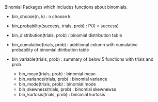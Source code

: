 Binomial Packages which includes functions about binomials.

  - bin_choose(n, k) : n choose k
  - bin_probability(success, trials, prob) : P(X = success)
  - bin_distribution(trials, prob) : binomial distribution table
  - bin_cumulative(trials, prob) : additional column with cumulative probability of binomial ditribution table
  
  - bin_variable(trials, prob) : summary of below 5 functions with trials and prob
    - bin_mean(trials, prob) : binomial mean 
    - bin_variance(trials, prob) : binomial variance
    - bin_mode(trials, prob) : binomial mode
    - bin_skewness(trials, prob) : binomial skewnewss
    - bin_kurtosis(trials, prob) : binomial kurtosis
